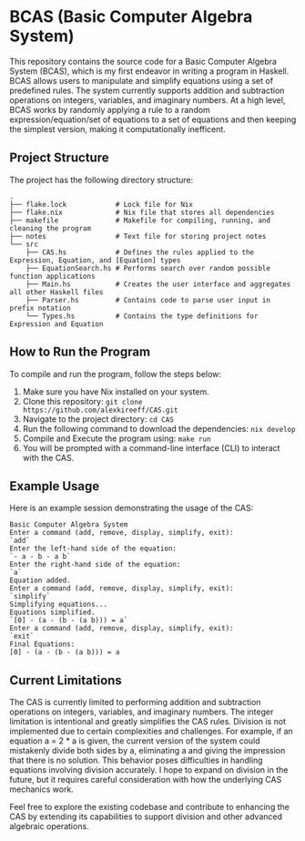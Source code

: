 # BCAS (Basic Computer Algebra System)

This repository contains the source code for a Basic Computer Algebra System (BCAS), which is my first endeavor in writing a program in Haskell. BCAS allows users to manipulate and simplify equations using a set of predefined rules. The system currently supports addition and subtraction operations on integers, variables, and imaginary numbers. At a high level, BCAS works by randomly applying a rule to a random expression/equation/set of equations to a set of equations and then keeping the simplest version, making it computationally inefficent.

## Project Structure

The project has the following directory structure:

```
.
├── flake.lock            # Lock file for Nix
├── flake.nix             # Nix file that stores all dependencies
├── makefile              # Makefile for compiling, running, and cleaning the program
├── notes                 # Text file for storing project notes
└── src
    ├── CAS.hs            # Defines the rules applied to the Expression, Equation, and [Equation] types
    ├── EquationSearch.hs # Performs search over random possible function applications
    ├── Main.hs           # Creates the user interface and aggregates all other Haskell files
    ├── Parser.hs         # Contains code to parse user input in prefix notation
    └── Types.hs          # Contains the type definitions for Expression and Equation
```

## How to Run the Program

To compile and run the program, follow the steps below:

1. Make sure you have Nix installed on your system.
2. Clone this repository: `git clone https://github.com/alexkireeff/CAS.git`
3. Navigate to the project directory: `cd CAS`
4. Run the following command to download the dependencies: `nix develop`
5. Compile and Execute the program using: `make run`
6. You will be prompted with a command-line interface (CLI) to interact with the CAS.

## Example Usage

Here is an example session demonstrating the usage of the CAS:

```
Basic Computer Algebra System
Enter a command (add, remove, display, simplify, exit):
`add`
Enter the left-hand side of the equation:
`- a - b - a b`
Enter the right-hand side of the equation:
`a`
Equation added.
Enter a command (add, remove, display, simplify, exit):
`simplify`
Simplifying equations...
Equations simplified.
`[0] - (a - (b - (a b))) = a`
Enter a command (add, remove, display, simplify, exit):
`exit`
Final Equations:
[0] - (a - (b - (a b))) = a
```

## Current Limitations

The CAS is currently limited to performing addition and subtraction operations on integers, variables, and imaginary numbers. The integer limitation is intentional and greatly simplifies the CAS rules. Division is not implemented due to certain complexities and challenges. For example, if an equation a = 2 * a is given, the current version of the system could mistakenly divide both sides by a, eliminating a and giving the impression that there is no solution. This behavior poses difficulties in handling equations involving division accurately. I hope to expand on division in the future, but it requires careful consideration with how the underlying CAS mechanics work.

Feel free to explore the existing codebase and contribute to enhancing the CAS by extending its capabilities to support division and other advanced algebraic operations.
